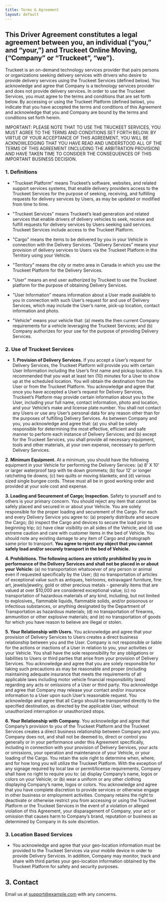 ```yaml
---
title: Terms & Agreement
layout: default
---
```


## This Driver Agreement constitutes a legal agreement between you, an individual (“you,” and “your,”) and Truckeet Online Moving, (“Company” or “Truckeet”, “we”).

Truckeet is an on-demand technology services provider that pairs persons or organizations seeking delivery services with drivers who desire to provide delivery services using the Truckeet Services (defined below). You acknowledge and agree that Company is a technology services provider and does not provide delivery services. In order to use the Truckeet Services, you must agree to the terms and conditions that are set forth below. By accessing or using the Truckeet Platform (defined below), you indicate that you have accepted the terms and conditions of this Agreement and acknowledge that you and Company are bound by the terms and conditions set forth herein.

IMPORTANT: PLEASE NOTE THAT TO USE THE TRUCKEET SERVICES, YOU MUST AGREE TO THE TERMS AND CONDITIONS SET FORTH BELOW. BY VIRTUE OF YOUR ACCEPTANCE OF THIS AGREEMENT, YOU WILL BE ACKNOWLEDGING THAT YOU HAVE READ AND UNDERSTOOD ALL OF THE TERMS OF THIS AGREEMENT (INCLUDING THE ARBITRATION PROVISION) AND HAVE TAKEN TIME TO CONSIDER THE CONSEQUENCES OF THIS IMPORTANT BUSINESS DECISION.

### 1. Definitions
* "Truckeet Platform" means Truckeet’s software, websites, and related support services systems, that enable delivery providers access to the Truckeet Services for the purpose of seeking, receiving, and fulfilling requests for delivery services by Users, as may be updated or modified from time to time.

* "Truckeet Services" means Truckeet’s lead generation and related services that enable drivers of delivery vehicles to seek, receive and fulfill requests for delivery services by Users seeking said services. Truckeet Services include access to the Truckeet Platform.

* "Cargo" means the items to be delivered by you in your Vehicle in connection with the Delivery Services.
"Delivery Services" means your provision of delivery services to Users via the Truckeet Platform in the Territory using your Vehicle.

* "Territory" means the city or metro area in Canada in which you use the Truckeet Platform for the Delivery Services.

* "User" means an end user authorized by Truckeet to use the Truckeet platform for the purpose of obtaining Delivery Services.

* "User Information" means information about a User made available to you in connection with such User’s request for and use of Delivery Services, which may include the User’s name, pick-up location, contact information and photo.

* "Vehicle" means your vehicle that: (a) meets the then current Company requirements for a vehicle leveraging the Truckeet Services; and (b) Company authorizes for your use for the purpose of providing Delivery Services.

### 2. Use of Truckeet Services

* **1.	Provision of Delivery Services.** If you accept a User’s request for Delivery Services, the Truckeet Platform will provide you with certain User Information including the User’s first name and pickup location. It is recommended that you wait at least ten (10) minutes for a User to show up at the scheduled location. You will obtain the destination from the User or from the Truckeet Platform. You acknowledge and agree that once you have accepted a User’s request for Delivery Services, Truckeet’s Platform may provide certain information about you to the User, including your full name, contact information, photo and location, and your Vehicle’s make and license plate number. You shall not contact any Users or use any User’s personal data for any reason other than for the purposes of fulfilling Delivery Services. As between Company and you, you acknowledge and agree that: (a) you shall be solely responsible for determining the most effective, efficient and safe manner to perform each instance of Delivery Services; and (b) except for the Truckeet Services, you shall provide all necessary equipment, tools and other materials, at your own expense, necessary to perform Delivery Services.

**2.	Minimum Equipment.** At a minimum, you should have the following equipment in your Vehicle for performing the Delivery Services: (a) 8’ X 10’ or larger waterproof tarp with tie down grommets; (b) four 12’ or longer ratcheting tie downs; (c) two quilts or moving blankets; and (d) various sized single bungee cords. These must all be in good working order and provided at your sole cost and expense.

**3.	Loading and Securement of Cargo; Inspection.** Safety to yourself and to others is your primary concern. You should reject any item that cannot be safely placed and secured in or about your Vehicle. You are solely responsible for the proper loading and securement of the Cargo. For each and every Delivery Service you agree to: (a) properly distribute and secure the Cargo; (b) inspect the Cargo and devices to secure the load prior to beginning trip; (c) have clear visibility on all sides of the Vehicle; and (d) use extreme caution and care with customer items in the bed of Vehicle. You should note any existing damage to any item of Cargo and photograph same prior to transport. **You agree to reject any object that you cannot safely load and/or securely transport in the bed of Vehicle.**

**4.	Prohibitions. The following actions are strictly prohibited by you in performance of the Delivery Services and shall not be placed in or about your Vehicle:** (a) no transportation whatsoever of any person or animal even if requested specifically by the User; (b) no transportation of articles of exceptional value such as antiques, heirlooms, extravagant furniture, fine art, jewels/jewelry, gold or other precious metals - generally items that are valued at over $10,000 are considered exceptional value; (c) no transportation of hazardous materials of any kind, including, but not limited to explosives,, flammable liquids, flammable solids, and/or poisonous or infectious substances, or anything designated by the Department of Transportation as hazardous materials; (d) no transportation of firearms, ammunition or other explosive materials; and (e) no transportation of goods for which you have reason to believe are illegal or stolen.

**5.	Your Relationship with Users.** You acknowledge and agree that your provision of Delivery Services to Users creates a direct business relationship between you and the User. Company is not responsible or liable for the actions or inactions of a User in relation to you, your activities or your Vehicle. You shall have the sole responsibility for any obligations or liabilities to Users or third parties that arise from your provision of Delivery Services. You acknowledge and agree that you are solely responsible for taking such precautions as may be reasonable and proper (including maintaining adequate insurance that meets the requirements of all applicable laws including motor vehicle financial responsibility laws) regarding any acts or omissions of a User or third party. You acknowledge and agree that Company may release your contact and/or insurance information to a User upon such User’s reasonable request. You acknowledge and agree that all Cargo should be transported directly to the specified destination, as directed by the applicable User, without unauthorized interruption or unauthorized stops.

**6.	Your Relationship with Company.** You acknowledge and agree that Company’s provision to you of the Truckeet Platform and the Truckeet Services creates a direct business relationship between Company and you. Company does not, and shall not be deemed to, direct or control you generally or in your performance under this Agreement specifically, including in connection with your provision of Delivery Services, your acts or omissions, your operation and maintenance of your Vehicle, or your loading of the Cargo. You retain the sole right to determine when, where, and for how long you will utilize the Truckeet Platform. With the exception of any signage required by local law or permit/license requirements, Company shall have no right to require you to: (a) display Company’s name, logos or colors on your Vehicle; or (b) wear a uniform or any other clothing displaying Company’s name, logos or colors. You acknowledge and agree that you have complete discretion to provide services or otherwise engage in other business or employment activities. Company retains the right to deactivate or otherwise restrict you from accessing or using the Truckeet Platform or the Truckeet Services in the event of a violation or alleged violation of this Agreement, your disparagement of Company, your act or omission that causes harm to Company’s brand, reputation or business as determined by Company in its sole discretion.

### 3.	Location Based Services
*  You acknowledge and agree that your geo-location information must be provided to the Truckeet Services via your mobile device in order to provide Delivery Services. In addition, Company may monitor, track and share with third parties your geo-location information obtained by the Truckeet Platform for safety and security purposes.

## 3. Contact
Email us at support@example.com with any concerns.
